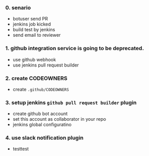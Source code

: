 ### 0. senario

- botuser send PR
- jenkins job kicked
- build test by jenkins
- send email to reviewer

### 1. github integration service is going to be deprecated.

- use github webhook
- use jenkins pull request builder

### 2. create CODEOWNERS

- create `.github/CODEOWNERS`


### 3. setup jenkins `github pull request builder` plugin

- create github bot account
- set this account as collaborator in your repo
- jenkins global configuratino


### 4. use slack notification plugin

- testtest
